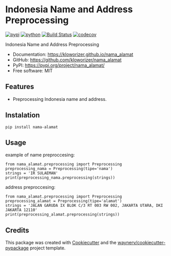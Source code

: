 # Indonesia Name and Address Preprocessing

[![pypi](https://img.shields.io/pypi/v/nama_alamat.svg)](https://pypi.org/project/nama_alamat/)
[![python](https://img.shields.io/pypi/pyversions/nama_alamat.svg)](https://pypi.org/project/nama_alamat/)
[![Build Status](https://github.com/kloworizer/nama_alamat/actions/workflows/dev.yml/badge.svg)](https://github.com/kloworizer/nama_alamat/actions/workflows/dev.yml)
[![codecov](https://codecov.io/gh/kloworizer/nama_alamat/branch/main/graphs/badge.svg)](https://codecov.io/github/kloworizer/nama_alamat)

Indonesia Name and Address Preprocessing

-   Documentation: <https://kloworizer.github.io/nama_alamat>
-   GitHub: <https://github.com/kloworizer/nama_alamat>
-   PyPI: <https://pypi.org/project/nama_alamat/>
-   Free software: MIT

## Features

-   Preprocessing Indonesia name and address.

## Instalation

```
pip install nama-alamat
```

## Usage

example of name preproccesing:
```
from nama_alamat.preprocessing import Preprocessing
preprocessing_nama = Preprocessing(tipe='nama')
strings = 'IR SULAEMAN'
print(preprocessing_nama.preprocessing(strings))
```

address preproccesing:
```
from nama_alamat.preprocessing import Preprocessing
preprocessing_alamat = Preprocessing(tipe='alamat')
strings = 'JALAN GARUDA IX BLOK C/3 RT 003 RW 002, JAKARTA UTARA, DKI JAKARTA 12110'
print(preprocessing_alamat.preprocessing(strings))
```

## Credits

This package was created with [Cookiecutter](https://github.com/audreyr/cookiecutter) and the [waynerv/cookiecutter-pypackage](https://github.com/waynerv/cookiecutter-pypackage) project template.
